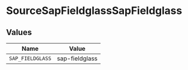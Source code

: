 # SourceSapFieldglassSapFieldglass


## Values

| Name             | Value            |
| ---------------- | ---------------- |
| `SAP_FIELDGLASS` | sap-fieldglass   |